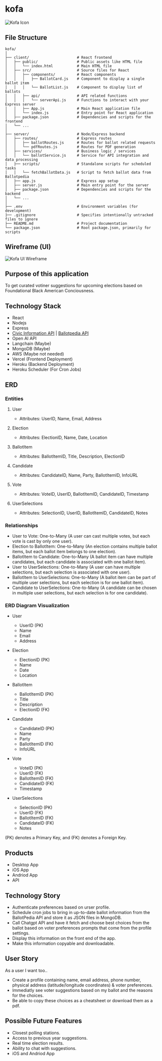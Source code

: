 # kofa
![Kofa Icon](imgs/kofa.png)

## File Structure
```
kofa/
│
├── client/                      # React frontend
│   ├── public/                  # Public assets like HTML file
│   │   └── index.html           # Main HTML file
│   ├── src/                     # Source files for React
│   │   ├── components/          # React components
│   │   │   ├── BallotCard.js    # Component to display a single ballot item
│   │   │   └── BallotList.js    # Component to display list of ballots
│   │   ├── api/                 # API related functions
│   │   │   └── serverApi.js     # Functions to interact with your Express server
│   │   ├── App.js               # Main React application file
│   │   └── index.js             # Entry point for React application
│   ├── package.json             # Dependencies and scripts for the frontend
│   └── ...
│
├── server/                      # Node/Express backend
│   ├── routes/                  # Express routes
│   │   ├── ballotRoutes.js      # Routes for ballot related requests
│   │   └── pdfRoutes.js         # Routes for PDF generation
│   ├── services/                # Business logic / services
│   │   └── ballotService.js     # Service for API integration and data processing
│   ├── scripts/                 # Standalone scripts for scheduled tasks
│   │   └── fetchBallotData.js   # Script to fetch ballot data from Ballotpedia
│   ├── app.js                   # Express app setup
│   ├── server.js                # Main entry point for the server
│   ├── package.json             # Dependencies and scripts for the backend
│   └── ...
│
├── .env                         # Environment variables (for development)
├── .gitignore                   # Specifies intentionally untracked files to ignore
├── README.md                    # Project documentation
└── package.json                 # Root package.json, primarily for scripts

```
## Wireframe (UI)
![Kofa UI Wireframe](imgs/kofa-ui-wirefram.png)

## Purpose of this application
To get curated votiner suggestions for upcoming elections based on Foundational Black American Conciousness.

## Technology Stack
- React
- Nodejs
- Express
- [Civic Information API](https://developers.google.com/civic-information) | [Ballotpedia API](https://developer.ballotpedia.org/#elections) 
- Open AI API
- Langchain (Maybe)
- MongoDB (Maybe)
- AWS (Maybe not needed)
- Vercel (Frontend Deployment)
- Heroku (Backend Deployment)
- Heroku Scheduler (For Cron Jobs)

## ERD
### Entities
1. User
    - Attributes: UserID, Name, Email, Address

2. Election
    - Attributes: ElectionID, Name, Date, Location

3. BallotItem
    - Attributes: BallotItemID, Title, Description, ElectionID

4. Candidate
    - Attributes: CandidateID, Name, Party, BallotItemID, InfoURL

5. Vote
    - Attributes: VoteID, UserID, BallotItemID, CandidateID, Timestamp

6. UserSelections
    - Attributes: SelectionID, UserID, BallotItemID, CandidateID, Notes

### Relationships
- User to Vote: One-to-Many (A user can cast multiple votes, but each vote is cast by only one user).
- Election to BallotItem: One-to-Many (An election contains multiple ballot items, but each ballot item belongs to one election).
- BallotItem to Candidate: One-to-Many (A ballot item can have multiple candidates, but each candidate is associated with one ballot item).
- User to UserSelections: One-to-Many (A user can have multiple selections, but each selection is associated with one user).
- BallotItem to UserSelections: One-to-Many (A ballot item can be part of multiple user selections, but each selection is for one ballot item).
- Candidate to UserSelections: One-to-Many (A candidate can be chosen in multiple user selections, but each selection is for one candidate).

### ERD Diagram Visualization
- User
    - UserID (PK)
    - Name
    - Email
    - Address

- Election
    - ElectionID (PK)
    - Name
    - Date
    - Location
    
- BallotItem
    - BallotItemID (PK)
    - Title
    - Description
    - ElectionID (FK)
    
- Candidate
    - CandidateID (PK)
    - Name
    - Party
    - BallotItemID (FK)
    - InfoURL
    
- Vote
    - VoteID (PK)
    - UserID (FK)
    - BallotItemID (FK)
    - CandidateID (FK)
    - Timestamp

- UserSelections
    - SelectionID (PK)
    - UserID (FK)
    - BallotItemID (FK)
    - CandidateID (FK)
    - Notes

(PK) denotes a Primary Key, and (FK) denotes a Foreign Key.

## Products
- Desktop App
- iOS App
- Andriod App
- API

## Technology Story
- Authenticate preferences based on urser profile.
- Schedule cron jobs to bring in up-to-date ballot information from the BallotPedia API and store it as JSON files in MongoDB.
- Call Chatgpt API and have it fetch and choose best choices from the ballot based on voter preferences prompts that come from the profile settings.
- Display this information on the front end of the app.
- Make this information copyable and downloadable.

## User Story
As a user I want too..

- Create a profile containing name, email address, phone number, physical address (latitude/longitude coordinates) & voter preferences. 
- Immediatly see voter suggestions based on my ballot and the reasons for the choices.
- Be able to copy these choices as a cheatsheet or download them as a pdf.

## Possible Future Features
- Closest polling stations.
- Access to previous year suggestions.
- Real time election results.
- Ability to chat with suggestions.
- iOS and Andriod App 